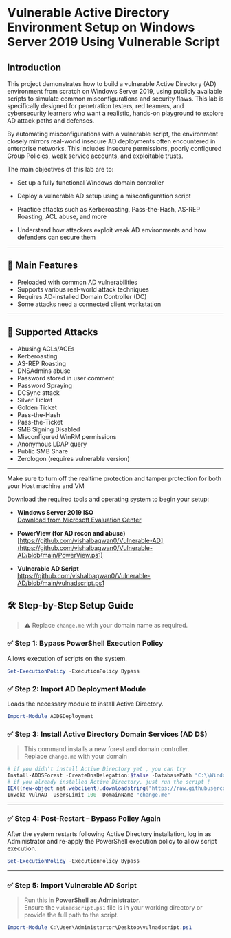 # Vulnerable Active Directory Environment Setup on Windows Server 2019 Using Vulnerable Script
## Introduction
This project demonstrates how to build a vulnerable Active Directory (AD) environment from scratch on Windows Server 2019, using publicly available scripts to simulate common misconfigurations and security flaws. This lab is specifically designed for penetration testers, red teamers, and cybersecurity learners who want a realistic, hands-on playground to explore AD attack paths and defenses.

By automating misconfigurations with a vulnerable script, the environment closely mirrors real-world insecure AD deployments often encountered in enterprise networks. This includes insecure permissions, poorly configured Group Policies, weak service accounts, and exploitable trusts.

The main objectives of this lab are to:

 - Set up a fully functional Windows domain controller

 - Deploy a vulnerable AD setup using a misconfiguration script

 - Practice attacks such as Kerberoasting, Pass-the-Hash, AS-REP Roasting, ACL abuse, and more

 - Understand how attackers exploit weak AD environments and how defenders can secure them

---

## 🔐 Main Features

- Preloaded with common AD vulnerabilities
- Supports various real-world attack techniques
- Requires AD-installed Domain Controller (DC)
- Some attacks need a connected client workstation

---

## 🎯 Supported Attacks

- Abusing ACLs/ACEs  
- Kerberoasting  
- AS-REP Roasting  
- DNSAdmins abuse  
- Password stored in user comment  
- Password Spraying  
- DCSync attack  
- Silver Ticket  
- Golden Ticket  
- Pass-the-Hash  
- Pass-the-Ticket  
- SMB Signing Disabled  
- Misconfigured WinRM permissions  
- Anonymous LDAP query  
- Public SMB Share  
- Zerologon (requires vulnerable version)

---

Make sure to turn off the realtime protection and tamper protection for both your Host machine and VM

Download the required tools and operating system to begin your setup:

- **Windows Server 2019 ISO**  
  [Download from Microsoft Evaluation Center](https://www.microsoft.com/en-in/evalcenter/evaluate-windows-server-2019)

- **PowerView (for AD recon and abuse)**  
[https://github.com/vishalbagwan0/Vulnerable-AD](https://github.com/vishalbagwan0/Vulnerable-AD/blob/main/PowerView.ps1)
- **Vulnerable AD Script**  
https://github.com/vishalbagwan0/Vulnerable-AD/blob/main/vulnadscript.ps1


## 🛠️ Step-by-Step Setup Guide

> ⚠️ Replace `change.me` with your domain name as required.

### ✅ Step 1: Bypass PowerShell Execution Policy

Allows execution of scripts on the system.

```powershell
Set-ExecutionPolicy -ExecutionPolicy Bypass
```
### ✅ Step 2: Import AD Deployment Module

Loads the necessary module to install Active Directory.

```powershell
Import-Module ADDSDeployment
```

### ✅ Step 3: Install Active Directory Domain Services (AD DS)

> This command installs a new forest and domain controller.  
> Replace `change.me` with your domain

```powershell
# if you didn't install Active Directory yet , you can try 
Install-ADDSForest -CreateDnsDelegation:$false -DatabasePath "C:\\Windows\\NTDS" -DomainMode "7" -DomainName "change.me" -DomainNetbiosName "change" -ForestMode "7" -InstallDns:$true -LogPath "C:\\Windows\\NTDS" -NoRebootOnCompletion:$false -SysvolPath "C:\\Windows\\SYSVOL" -Force:$true
# if you already installed Active Directory, just run the script !
IEX((new-object net.webclient).downloadstring("https://raw.githubusercontent.com/WaterExecution/vulnerable-AD-plus/master/vulnadplus.ps1"));
Invoke-VulnAD -UsersLimit 100 -DomainName "change.me"
```

---

### ✅ Step 4: Post-Restart – Bypass Policy Again

After the system restarts following Active Directory installation, log in as Administrator and re-apply the PowerShell execution policy to allow script execution.

```powershell
Set-ExecutionPolicy -ExecutionPolicy Bypass
```
---

### ✅ Step 5: Import Vulnerable AD Script

> Run this in **PowerShell as Administrator**.  
> Ensure the `vulnadscript.ps1` file is in your working directory or provide the full path to the script.

```powershell
Import-Module C:\User\Administartor\Desktop\vulnadscript.ps1
```

